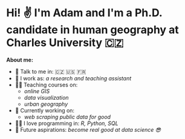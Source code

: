 # Hi! :v: I'm Adam and I'm a Ph.D. candidate in human geography at Charles University 🇨🇿
**About me:**

- 💬 Talk to me in: 🇨🇿 :us: :fr:
- 👷 I work as: *a research and teaching assistant*
- 🧑‍🏫 Teaching courses on:
  - *online GIS*
  - *data visualization*
  - *urban geography*
- 🔧 Currently working on:
  - *web scraping public data for good*
- 🧑‍💻 I love programming in: *R, Python, SQL*
- 🌠 Future aspirations: *become real good at data science 😎*





<!--
**martinekadam/martinekadam** is a ✨ _special_ ✨ repository because its `README.md` (this file) appears on your GitHub profile.

Here are some ideas to get you started:

- 🔭 I’m currently working on ...
- 🌱 I’m currently learning ...
- 👯 I’m looking to collaborate on ...
- 🤔 I’m looking for help with ...
- 💬 Ask me about ...
- 📫 How to reach me: ...
- 😄 Pronouns: ...
- ⚡ Fun fact: ...
-->
